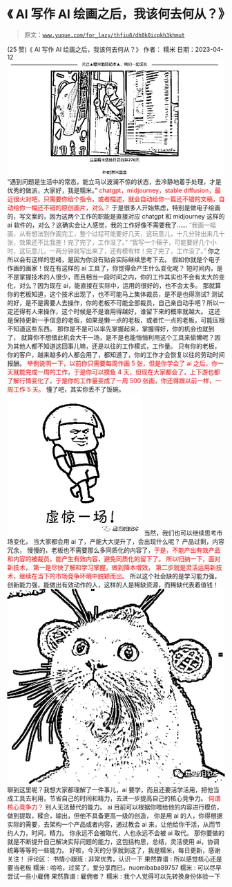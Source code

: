 # 《 AI 写作 AI 绘画之后，我该何去何从？》

> 原文：[`www.yuque.com/for_lazy/thfiu8/dh8k0icpkh3khmut`](https://www.yuque.com/for_lazy/thfiu8/dh8k0icpkh3khmut)

<ne-h2 id="840890db" data-lake-id="840890db"><ne-heading-ext><ne-heading-anchor></ne-heading-anchor><ne-heading-fold></ne-heading-fold></ne-heading-ext><ne-heading-content><ne-text id="u066afaba">(25 赞)《 AI 写作 AI 绘画之后，我该何去何从？》</ne-text></ne-heading-content></ne-h2> <ne-p id="ua1eaab1d" data-lake-id="ua1eaab1d"><ne-text id="u6a4729cd">作者： 糯米</ne-text></ne-p> <ne-p id="u44895bdf" data-lake-id="u44895bdf"><ne-text id="u2e4cb5a5">日期：2023-04-12</ne-text></ne-p> <ne-p id="u5e57d667" data-lake-id="u5e57d667"><ne-card data-card-name="image" data-card-type="inline" id="TvScf" data-event-boundary="card">![](img/62f70e47e5eab4a7a6468dbc0dc7402d.png)</ne-card></ne-p> <ne-p id="u46519990" data-lake-id="u46519990"><ne-text id="u9748f420" ne-italic="true">“遇到问题是生活中的常态，能立马以波澜不惊的状态，去冷静地着手处理，才是优秀的做派，大家好，我是糯米。”</ne-text></ne-p> <ne-p id="u6a17c636" data-lake-id="u6a17c636"><ne-text id="ud66911f7" style="color: rgb(255, 0, 0);">chatgpt，midjourney，stable diffusion，最近很火对吧，只需要你给个指令，或者描述，就会自动给你一篇还不错的文稿，自动给你一幅还不错的原创画片，对么？</ne-text></ne-p> <ne-p id="ud183f0d2" data-lake-id="ud183f0d2"><ne-text id="uc747d3d1">于是很多人开始焦虑，特别是做电子绘画的，写文案的，因为这两个工作的职能是直接对应 chatgpt 和 midjourney 这样的 ai 软件的，对么？这确实会让人感觉，我的工作好像不需要我了......</ne-text></ne-p> <ne-p id="ubbc23eb8" data-lake-id="ubbc23eb8"><ne-text id="u2d5bbbba" style="color: rgb(136, 136, 136);">“我画一幅画，从有想法到作画完工，整个过程可能要好几天，这玩意儿，十几分钟出来几十张，效果还不比我差！完了完了，工作没了。”</ne-text></ne-p> <ne-p id="u2adcdf99" data-lake-id="u2adcdf99"><ne-text id="ub5205458" style="color: rgb(136, 136, 136);">“我写一个稿子，可能要好几个小时，这玩意儿，一两分钟就写出来了，还有模有样！完了完了，工作没了。”</ne-text></ne-p> <ne-p id="uf98898f2" data-lake-id="uf98898f2"><ne-text id="u96123f4a" ne-bold="true">你之所以会有这样的思绪，是因为你没有贴合实际继续思考下去。</ne-text></ne-p> <ne-p id="u31cbe1a5" data-lake-id="u31cbe1a5"><ne-text id="u535c3fb1">假如你就是个电子作画的画家！现在有这样的 ai 工具了，你觉得会产生什么变化呢？</ne-text></ne-p> <ne-p id="u52049e5e" data-lake-id="u52049e5e"><ne-text id="u8d8e3f23">短时间内，是不是掌握技术的人很少，而且相当一段时间之内，你的工作其实也不会有太大的变化，对么？因为现在 ai，能直接在实际中，运用的很好的，也不会太多。</ne-text></ne-p> <ne-p id="uc29fe95c" data-lake-id="uc29fe95c"><ne-text id="u40beadf6">那就算你的老板知道，这个技术出现了，也不可能马上集体裁员，是不是也得测试?</ne-text></ne-p> <ne-p id="u2f8ec257" data-lake-id="u2f8ec257"><ne-text id="ufc7a87a5">测试的好，是不是需要人去操作，你的老板不可能全部裁员，自己亲自动手吧？所以一定还得有人来操作，这个时候是不是谁用得越好，谁留下来的概率就越大。</ne-text></ne-p> <ne-p id="u2c75073b" data-lake-id="u2c75073b"><ne-text id="ud5b02e64" ne-bold="true">这还是保持更新一手信息的老板，如果是懒一点的老板，或者忙一点的老板，可能压根不知道这些东西。</ne-text></ne-p> <ne-p id="u1c5fb2da" data-lake-id="u1c5fb2da"><ne-text id="ub0dc81f2">那你是不是可以率先掌握起来，掌握得好，你的机会也就到了，</ne-text></ne-p> <ne-p id="u058401fd" data-lake-id="u058401fd"><ne-text id="u185c77a0">就算你不想借此机会大干一场，是不是也能悄悄利用这个工具来偷懒呢？因为其他人都不知道这回事儿嘛，还是以往的工作模式，工作量。</ne-text></ne-p> <ne-p id="u726a5cf3" data-lake-id="u726a5cf3"><ne-text id="u0f74a236">只有你的老板，你的客户，越来越多的人都会用了，都知道了，你的工作才会恢复以往的劳动时间报酬。</ne-text></ne-p> <ne-p id="ucec2ef23" data-lake-id="ucec2ef23"><ne-text id="u462d1fab" style="color: rgb(255, 0, 0);">举例说明一下，以前你只需要每周作画 5 张，但是你学会了 ai 之后，你一天就能完成一周的工作，于是你可以摸鱼 4 天，但现在大家都会了，上下游也都了解行情变化了，于是你的工作量变成了一周 500 张画，你还得跟以前一样，一周工作 5 天。</ne-text></ne-p> <ne-p id="u7b07a552" data-lake-id="u7b07a552"><ne-text id="u119e500e" ne-bold="true">懂了吧，其实你丢不了饭碗。</ne-text></ne-p> <ne-p id="u0c747612" data-lake-id="u0c747612"><ne-card data-card-name="image" data-card-type="inline" id="zu7mW" data-event-boundary="card">![](img/ece245719281ec74cece903341873adb.png)</ne-card></ne-p> <ne-p id="u357e5cc2" data-lake-id="u357e5cc2"><ne-text id="u0c8e751c">当然，我们也可以继续思考市场变化，</ne-text></ne-p> <ne-p id="u6308cfed" data-lake-id="u6308cfed"><ne-text id="u4b9420b5">当大家都会用 ai 了，产能大大提升了，会出现什么呢？</ne-text></ne-p> <ne-p id="u9c73b089" data-lake-id="u9c73b089"><ne-text id="ubfc56bc9" ne-bold="true">产品过剩，内容冗余，</ne-text></ne-p> <ne-p id="ufa61b4ff" data-lake-id="ufa61b4ff"><ne-text id="u27c2bf95">慢慢的，老板也不需要那么多同质化的内容了，</ne-text><ne-text id="ud94a09ef" style="color: rgb(255, 0, 0);">于是，不能产出有效产品和内容的被裁员，能产生有效内容，避免同质化的留下了。</ne-text></ne-p> <ne-p id="uffc6c6e5" data-lake-id="uffc6c6e5"><ne-text id="u2501f85c" style="color: rgb(255, 0, 0);">所以归纳一下，面对新技术，</ne-text></ne-p> <ne-p id="udbbc41ea" data-lake-id="udbbc41ea"><ne-text id="u90f965a5" style="color: rgb(255, 0, 0);">第一是尽快了解和学习掌握，做到降本增效，</ne-text></ne-p> <ne-p id="u1bf2668e" data-lake-id="u1bf2668e"><ne-text id="ucfc892fa" style="color: rgb(255, 0, 0);">第二步就是灵活运用新技术，继续在当下的市场竞争环境中脱颖而出。</ne-text></ne-p> <ne-p id="u178cc89f" data-lake-id="u178cc89f"><ne-text id="ue3826faf" ne-bold="true">所以这个社会缺的是学习能力强，创新能力强，能做出有效动作的人，这样的人是稀缺资源，而稀缺代表着值钱！</ne-text></ne-p> <ne-p id="uc32bd382" data-lake-id="uc32bd382"><ne-card data-card-name="image" data-card-type="inline" id="AHiY9" data-event-boundary="card">![](img/e23e82b157dbe47be446256e0e6aaa74.png)</ne-card></ne-p> <ne-p id="u20bf4040" data-lake-id="u20bf4040"><ne-text id="ue785113e">聊到这里呢？我想大家都理解了一件事儿，ai 要学，而且还要活学活用，把他当成工具去利用，节省自己的时间和精力，去进一步提高自己的核心竞争力。</ne-text></ne-p> <ne-p id="u7ff1396d" data-lake-id="u7ff1396d"><ne-text id="u7ed4bbd8" style="color: rgb(255, 0, 0);">何谓核心竞争力？</ne-text></ne-p> <ne-p id="u9cb5c1a4" data-lake-id="u9cb5c1a4"><ne-text id="uc8611846" ne-bold="true">别人无法替代的能力。</ne-text></ne-p> <ne-p id="u9f93a3cf" data-lake-id="u9f93a3cf"><ne-text id="u1698ebac">ai 目前可以根据你喂给他的内容进行模仿，做到提取，糅合，输出，但他不具备更高一级的创造，</ne-text></ne-p> <ne-p id="u342841bc" data-lake-id="u342841bc"><ne-text id="u905e6612">你是用 ai 的人，你得根据实际的需要，去架构一个产品或者内容，通过教会 ai 来，让他给你干活，从而节约人力，时间，精力。</ne-text></ne-p> <ne-p id="u5d594d1d" data-lake-id="u5d594d1d"><ne-text id="ua7851b7e" ne-bold="true">你永远不会被取代，人也永远不会被 ai 取代。</ne-text></ne-p> <ne-p id="u613773f1" data-lake-id="u613773f1"><ne-text id="u7dc47b45">那你要做的就是不断提升自己解决实际问题的能力，这包括构思，总结，灵活使用 ai，协调统筹等等的一些能力。</ne-text></ne-p> <ne-p id="udf387efb" data-lake-id="udf387efb"><ne-text id="u3cca34bc" ne-bold="true">好啦，今天的分享就到这了，我是糯米，每日更新，感谢关注！</ne-text></ne-p> <ne-hole id="u92b8203e" data-lake-id="u92b8203e"><ne-card data-card-name="hr" data-card-type="block" id="vfyp1" data-event-boundary="card"><ne-p id="u2cc812ed" data-lake-id="u2cc812ed"><ne-text id="u1f181c4b">评论区：</ne-text></ne-p> <ne-p id="u25a3b0e0" data-lake-id="u25a3b0e0"><ne-text id="ua8dbc890">书情小跟班 : 非常优秀，认识一下</ne-text> <ne-text id="u74907f0f">果然靠谱 : 所以感觉核心还是要当老板</ne-text> <ne-text id="u31bd076a">糯米 : 哈哈，过奖了，爱分享而已，nuomibaba89757</ne-text> <ne-text id="u22b3453a">糯米 : 可以尽早尝试一些小雇佣</ne-text> <ne-text id="uf0393f9a">果然靠谱 : 雇佣者？</ne-text> <ne-text id="uffc17cf5">糯米 : 我个人觉得可以先转换身份体验一下</ne-text></ne-p></ne-card></ne-hole>